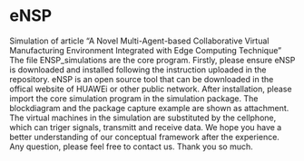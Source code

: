 # eNSP
Simulation of article “A Novel Multi-Agent-based Collaborative Virtual Manufacturing Environment Integrated with Edge Computing Technique”
The file ENSP_simulations are the core program. 
Firstly, please ensure eNSP is downloaded and installed following the instruction uploaded in the repository. eNSP is an open source tool that can be downloaded in the offical website of HUAWEi or other public network.
After installation, please import the core simulation program in the simulation package. The blockdiagram and the package capture example are shown as attachment. The virtual machines in the simulation are substituted by the cellphone, which can triger signals, transmitt and receive data.
We hope you have a better understanding of our conceptual framework after the experience. Any question, please feel free to contact us. 
Thank you so much.
